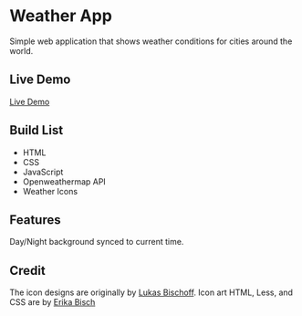 # Weather App

Simple web application that shows weather conditions for cities around the world.

## Live Demo

[Live Demo](https://threehundo.github.io/weather-api/)

## Build List

- HTML
- CSS
- JavaScript
- Openweathermap API
- Weather Icons

## Features

Day/Night background synced to current time.

## Credit
The icon designs are originally by [Lukas Bischoff](https://twitter.com/artill). Icon art HTML, Less, and CSS are by [Erika Bisch](https://www.helloerik.com/)